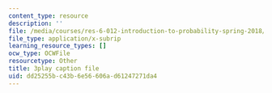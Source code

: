 ```yaml
---
content_type: resource
description: ''
file: /media/courses/res-6-012-introduction-to-probability-spring-2018/dd25255bc43b6e56606ad61247271da4_gH_OmTJ9vQs.srt
file_type: application/x-subrip
learning_resource_types: []
ocw_type: OCWFile
resourcetype: Other
title: 3play caption file
uid: dd25255b-c43b-6e56-606a-d61247271da4
---
```

